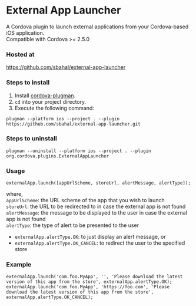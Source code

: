 # External App Launcher

A Cordova plugin to launch external applications from your Cordova-based iOS application.  
Compatible with Cordova >= 2.5.0

### Hosted at

https://github.com/sbahal/external-app-launcher

### Steps to install

1. Install [cordova-plugman](https://github.com/apache/cordova-plugman).
2. ```cd``` into your project directory.
3. Execute the following command:

```
plugman --platform ios --project . --plugin https://github.com/sbahal/external-app-launcher.git
```

### Steps to uninstall

```
plugman --uninstall --platform ios --project . --plugin org.cordova.plugins.ExternalAppLauncher
```

### Usage

```
externalApp.launch([appUrlScheme, storeUrl, alertMessage, alertType]);
```
where,  
```appUrlScheme```: the URL scheme of the app that you wish to launch  
```storeUrl```: the URL to be redirected to in case the external app is not found  
```alertMessage```: the message to be displayed to the user in case the external app is not found  
```alertType```: the type of alert to be presented to the user
  * ```externalApp.alertType.OK```: to just display an alert message, or 
  * ```externalApp.alertType.OK_CANCEL```: to redirect the user to the specified store  

### Example

```
externalApp.launch('com.foo.MyApp', '', 'Please download the latest version of this app from the store', externalApp.alertType.OK);
externalApp.launch('com.foo.MyApp', 'https://foo.com', 'Please download the latest version of this app from the store', externalApp.alertType.OK_CANCEL);
```